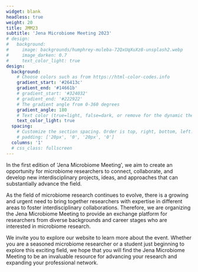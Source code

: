 ```yaml
---
widget: blank
headless: true
weight: 20 
title: JMM23
subtitle: 'Jena Microbiome Meeting 2023'
# design:
#   background:
#     image: backgrounds/humphrey-muleba-72QxUqXuXz8-unsplash2.webp
#     image_darken: 0.7
#     text_color_light: true
design:
  background:
    # Choose colors such as from https://html-color-codes.info
    gradient_start: '#26413c'
    gradient_end: '#14661b'
    # gradient_start: '#324032'
    # gradient_end: '#222922'
    # The gradient angle from 0-360 degrees
    gradient_angle: 180
    # Text color (true=light, false=dark, or remove for the dynamic theme color).
    text_color_light: true
  spacing:
    # Customize the section spacing. Order is top, right, bottom, left.
    # padding: ['20px', '0', '20px', '0']
  columns: '1'
  # css_class: fullscreen
---
```


In the first edition of 'Jena Microbiome Meeting', we aim to create an opportunity for microbiome researchers to connect, collaborate, and develop new interdisciplinary projects, ideas, and approaches that can substantially advance the field.

As the field of microbiome research continues to evolve, there is a growing and urgent need to bring together researchers with expertise in different areas to foster interdisciplinary collaborations. Therefore, we are organizing the Jena Microbiome Meeting to provide an exchange platform for researchers from diverse backgrounds and career stages who are interested in microbiome research.

We invite you to explore our website to learn more about the event. Whether you are a seasoned microbiome researcher or a student just beginning to explore this exciting field, we hope that you will find the Jena Microbiome Meeting to be an invaluable resource for advancing your research and expanding your professional network.

